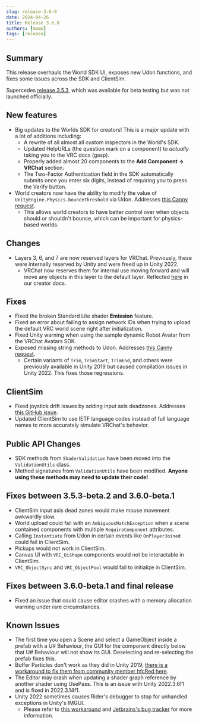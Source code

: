 ```yaml
---
slug: release-3-6-0
date: 2024-04-26
title: Release 3.6.0
authors: [momo]
tags: [release]
---
```

## Summary

This release overhauls the World SDK UI, exposes new Udon functions, and fixes some issues across the SDK and ClientSim.

Supercedes [release 3.5.3](/releases/release-3-5-3), which was available for beta testing but was not launched officially.

<!--truncate-->

## New features

- Big updates to the Worlds SDK for creators! This is a major update with a lot of additions including:
    - A rewrite of all almost all custom inspectors in the World's SDK.
    - Updated HelpURLs (the question mark on a component) to *actually* taking you to the VRC docs (gasp).
    - Properly added almost 20 components to the **Add Component -> VRChat** section.
    - The Two-Factor Authentication field in the SDK automatically submits once you enter six digits, instead of requiring you to press the Verify button.
- World creators now have the ability to modify the value of `UnityEngine.Physics.bounceThreshold` via Udon. Addresses [this Canny request](https://feedback.vrchat.com/feature-requests/p/allow-world-creators-to-change-physics-settings).
    - This allows world creators to have better control over when objects should or shouldn't bounce, which can be important for physics-based worlds.

## Changes

- Layers 3, 6, and 7 are now reserved layers for VRChat. Previously, these were internally reserved by Unity and were freed up in Unity 2022.
    - VRChat now reserves them for internal use moving forward and will move any objects in this layer to the default layer. Reflected [here](/worlds/layers/#unitys-built-in-layers) in our creator docs.

## Fixes

- Fixed the broken Standard Lite shader **Emission** feature.
- Fixed an error about failing to assign network IDs when trying to upload the default VRC world scene right after initialization.
- Fixed Unity warning when using the sample dynamic Robot Avatar from the VRChat Avatars SDK.
- Exposed missing string methods to Udon. Addresses [this Canny request](https://feedback.vrchat.com/sdk-bug-reports/p/350-beta1-stringtrim-stringtrimstart-and-stringtrimend-are-not-exposed-to-udon-i).
    - Certain variants of `Trim`, `TrimStart`, `TrimEnd`, and others were previously available in Unity 2019 but caused compilation issues in Unity 2022. This fixes those regressions.

## ClientSim

- Fixed joystick drift issues by adding input axis deadzones. Addresses [this GitHub issue](https://github.com/vrchat-community/ClientSim/issues/1).
- Updated ClientSim to use IETF language codes instead of full language names to more accurately simulate VRChat's behavior.

## Public API Changes

- SDK methods from `ShaderValidation` have been moved into the `ValidationUtils` class.
- Method signatures from `ValidationUtils` have been modified. **Anyone using these methods may need to update their code!**

## Fixes between 3.5.3-beta.2 and 3.6.0-beta.1

- ClientSim input axis dead zones would make mouse movement awkwardly slow.
- World upload could fail with an `AmbiguousMatchException` when a scene contained components with multiple `RequireComponent` attributes.
- Calling `Instantiate` from Udon in certain events like `OnPlayerJoined` could fail in ClientSim.
- Pickups would not work in ClientSim.
- Canvas UI with `VRC_UiShape` components would not be interactable in ClientSim.
- `VRC_ObjectSync` and `VRC_ObjectPool` would fail to initialize in ClientSim.

## Fixes between 3.6.0-beta.1 and final release

- Fixed an issue that could cause editor crashes with a memory allocation warning under rare circumstances.

## Known Issues

- The first time you open a Scene and select a GameObject inside a prefab with a U# Behaviour, the GUI for the component directly below that U# Behaviour will not show its GUI. Deselecting and re-selecting the prefab fixes this.
- Buffer Particles don't work as they did in Unity 2019, [there is a workaround to fix them from community member hfcRed here](https://x.com/hfcRedddd/status/1696915379090604179).
- The Editor may crash when updating a shader graph reference by another shader using UsePass. This is an issue with Unity 2022.3.6f1 and is fixed in 2022.3.14f1.
- Unity 2022 sometimes causes Rider's debugger to stop for unhandled exceptions in Unity's IMGUI.
    - Please refer to [this workaround](https://forum.unity.com/threads/rider-debugger-breaks-on-unhandled-exception.1135879/#post-7305256) and [Jetbrains's bug tracker](https://youtrack.jetbrains.com/issue/RIDER-64944) for more information.
